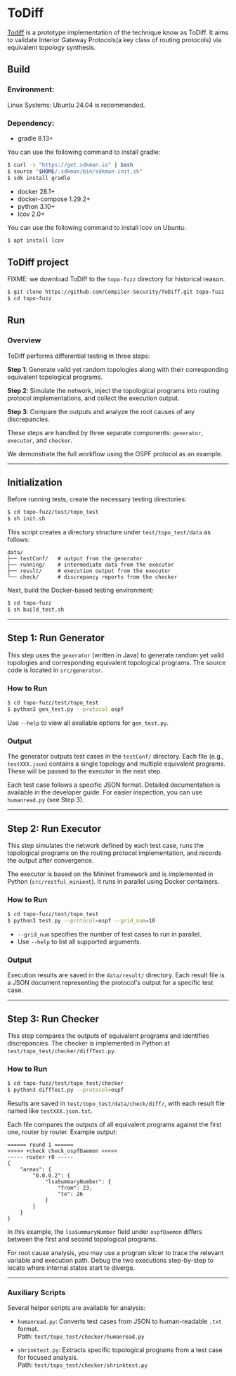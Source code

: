# ToDiff

[Todiff](https://todiff.github.io/index.html) is a prototype implementation of the technique know as ToDiff. It aims to validate Interior Gateway Protocols(a key class of routing protocols) via equivalent topology synthesis.



## Build
### Environment:

Linux Systems: Ubuntu 24.04 is recommended.

### Dependency:

*  gradle 8.13+

You can use the following command to install gradle:
```bash
$ curl -s "https://get.sdkman.io" | bash
$ source "$HOME/.sdkman/bin/sdkman-init.sh"
$ sdk install gradle
```

*  docker 28.1+
*  docker-compose 1.29.2+
*  python 3.10+
*  lcov 2.0+

You can use the following command to install lcov on Ubuntu: 
```bash
$ apt install lcov
```

## ToDiff project
FIXME: we download ToDiff to the `topo-fuzz` directory for historical reason.
```bash
$ git clone https://github.com/Compiler-Security/ToDiff.git topo-fuzz
$ cd topo-fuzz
```



## Run

### Overview

ToDiff performs differential testing in three steps:

**Step 1**: Generate valid yet random topologies along with their corresponding equivalent topological programs.

**Step 2**: Simulate the network, inject the topological programs into routing protocol implementations, and collect the execution output.

**Step 3**: Compare the outputs and analyze the root causes of any discrepancies.

These steps are handled by three separate components: `generator`, `executor`, and `checker`.

We demonstrate the full workflow using the OSPF protocol as an example.

---

## Initialization

Before running tests, create the necessary testing directories:

```bash
$ cd topo-fuzz/test/topo_test
$ sh init.sh
```

This script creates a directory structure under `test/topo_test/data` as follows:

```
data/
├── testConf/   # output from the generator
├── running/    # intermediate data from the executor
├── result/     # execution output from the executor
└── check/      # discrepancy reports from the checker
```

Next, build the Docker-based testing environment:

```bash
$ cd topo-fuzz
$ sh build_test.sh
```

---

## Step 1: Run Generator

This step uses the `generator` (written in Java) to generate random yet valid topologies and corresponding equivalent topological programs. The source code is located in `src/generator`.

### How to Run

```bash
$ cd topo-fuzz/test/topo_test
$ python3 gen_test.py --protocol ospf
```

Use `--help` to view all available options for `gen_test.py`.

### Output

The generator outputs test cases in the `testConf/` directory. Each file (e.g., `testXXX.json`) contains a single topology and multiple equivalent programs. These will be passed to the executor in the next step.

Each test case follows a specific JSON format. Detailed documentation is available in the developer guide. For easier inspection, you can use `humanread.py` (see Step 3).

---

## Step 2: Run Executor

This step simulates the network defined by each test case, runs the topological programs on the routing protocol implementation, and records the output after convergence.

The executor is based on the Mininet framework and is implemented in Python (`src/restful_minient`). It runs in parallel using Docker containers.

### How to Run

```bash
$ cd topo-fuzz/test/topo_test
$ python3 test.py --protocol=ospf --grid_num=10
```

- `--grid_num` specifies the number of test cases to run in parallel.
- Use `--help` to list all supported arguments.

### Output

Execution results are saved in the `data/result/` directory. Each result file is a JSON document representing the protocol's output for a specific test case.

---

## Step 3: Run Checker

This step compares the outputs of equivalent programs and identifies discrepancies. The checker is implemented in Python at `test/topo_test/checker/diffTest.py`.

### How to Run

```bash
$ cd topo-fuzz/test/topo_test/checker
$ python3 diffTest.py --protocol=ospf
```

Results are saved in `test/topo_test/data/check/diff/`, with each result file named like `testXXX.json.txt`.

Each file compares the outputs of all equivalent programs against the first one, router by router. Example output:

```
====== round 1 ======
>>>>> +check check_ospfDaemon <<<<<
----- router r0 -----
{
    "areas": {
        "0.0.0.2": {
            "lsaSummaryNumber": {
                "from": 23,
                "to": 26
            }
        }
    }
}
```

In this example, the `lsaSummaryNumber` field under `ospfDaemon` differs between the first and second topological programs.

For root cause analysis, you may use a program slicer to trace the relevant variable and execution path. Debug the two executions step-by-step to locate where internal states start to diverge.

---

### Auxiliary Scripts

Several helper scripts are available for analysis:

- `humanread.py`: Converts test cases from JSON to human-readable `.txt` format.  
  Path: `test/topo_test/checker/humanread.py`

- `shrinktest.py`: Extracts specific topological programs from a test case for focused analysis.  
  Path: `test/topo_test/checker/shrinktest.py`
